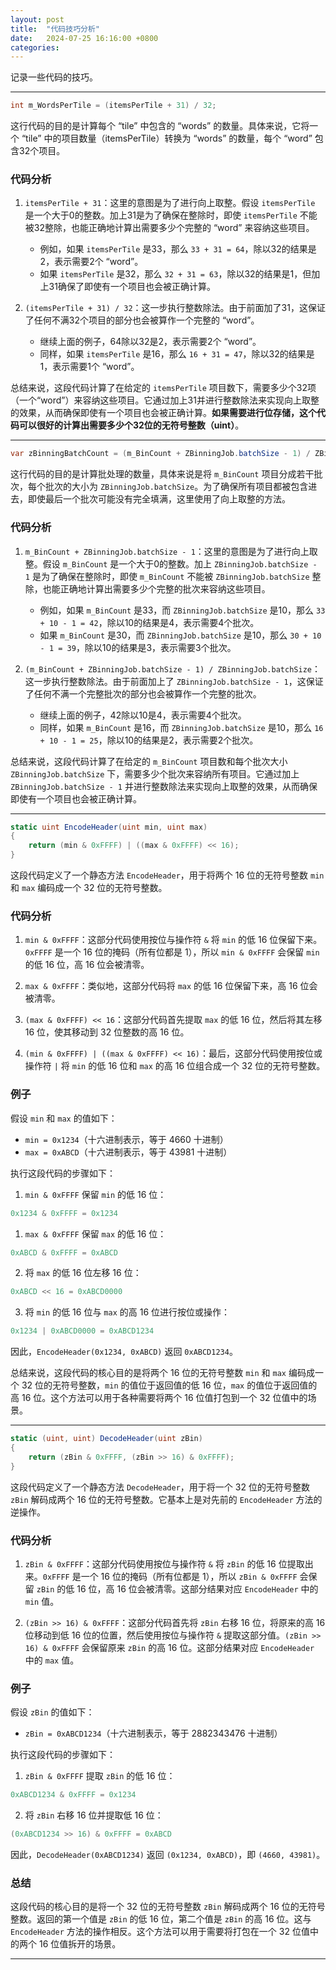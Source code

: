 ```yaml
---
layout: post
title:  "代码技巧分析"
date:   2024-07-25 16:16:00 +0800
categories:
---
```


记录一些代码的技巧。

---

```csharp
int m_WordsPerTile = (itemsPerTile + 31) / 32;
```

这行代码的目的是计算每个 “tile” 中包含的 “words” 的数量。具体来说，它将一个 “tile” 中的项目数量（itemsPerTile）转换为 “words” 的数量，每个 “word” 包含32个项目。

### 代码分析

1. `itemsPerTile + 31`：这里的意图是为了进行向上取整。假设 `itemsPerTile` 是一个大于0的整数。加上31是为了确保在整除时，即使 `itemsPerTile` 不能被32整除，也能正确地计算出需要多少个完整的 “word” 来容纳这些项目。

    - 例如，如果 `itemsPerTile` 是33，那么 `33 + 31 = 64`，除以32的结果是2，表示需要2个 “word”。
    - 如果 `itemsPerTile` 是32，那么 `32 + 31 = 63`，除以32的结果是1，但加上31确保了即使有一个项目也会被正确计算。

2. `(itemsPerTile + 31) / 32`：这一步执行整数除法。由于前面加了31，这保证了任何不满32个项目的部分也会被算作一个完整的 “word”。

    - 继续上面的例子，64除以32是2，表示需要2个 “word”。
    - 同样，如果 `itemsPerTile` 是16，那么 `16 + 31 = 47`，除以32的结果是1，表示需要1个 “word”。

总结来说，这段代码计算了在给定的 `itemsPerTile` 项目数下，需要多少个32项（一个“word”）来容纳这些项目。它通过加上31并进行整数除法来实现向上取整的效果，从而确保即使有一个项目也会被正确计算。**如果需要进行位存储，这个代码可以很好的计算出需要多少个32位的无符号整数（uint）**。

---

```csharp
var zBinningBatchCount = (m_BinCount + ZBinningJob.batchSize - 1) / ZBinningJob.batchSize;
```

这行代码的目的是计算批处理的数量，具体来说是将 `m_BinCount` 项目分成若干批次，每个批次的大小为 `ZBinningJob.batchSize`。为了确保所有项目都被包含进去，即使最后一个批次可能没有完全填满，这里使用了向上取整的方法。

### 代码分析

1. `m_BinCount + ZBinningJob.batchSize - 1`：这里的意图是为了进行向上取整。假设 `m_BinCount` 是一个大于0的整数。加上 `ZBinningJob.batchSize - 1` 是为了确保在整除时，即使 `m_BinCount` 不能被 `ZBinningJob.batchSize` 整除，也能正确地计算出需要多少个完整的批次来容纳这些项目。

    - 例如，如果 `m_BinCount` 是33，而 `ZBinningJob.batchSize` 是10，那么 `33 + 10 - 1 = 42`，除以10的结果是4，表示需要4个批次。
    - 如果 `m_BinCount` 是30，而 `ZBinningJob.batchSize` 是10，那么 `30 + 10 - 1 = 39`，除以10的结果是3，表示需要3个批次。

2. `(m_BinCount + ZBinningJob.batchSize - 1) / ZBinningJob.batchSize`：这一步执行整数除法。由于前面加上了 `ZBinningJob.batchSize - 1`，这保证了任何不满一个完整批次的部分也会被算作一个完整的批次。

    - 继续上面的例子，42除以10是4，表示需要4个批次。
    - 同样，如果 `m_BinCount` 是16，而 `ZBinningJob.batchSize` 是10，那么 `16 + 10 - 1 = 25`，除以10的结果是2，表示需要2个批次。

总结来说，这段代码计算了在给定的 `m_BinCount` 项目数和每个批次大小 `ZBinningJob.batchSize` 下，需要多少个批次来容纳所有项目。它通过加上 `ZBinningJob.batchSize - 1` 并进行整数除法来实现向上取整的效果，从而确保即使有一个项目也会被正确计算。

---

```csharp
static uint EncodeHeader(uint min, uint max)
{
    return (min & 0xFFFF) | ((max & 0xFFFF) << 16);
}
```

这段代码定义了一个静态方法 `EncodeHeader`，用于将两个 16 位的无符号整数 `min` 和 `max` 编码成一个 32 位的无符号整数。

### 代码分析

1. `min & 0xFFFF`：这部分代码使用按位与操作符 `&` 将 `min` 的低 16 位保留下来。`0xFFFF` 是一个 16 位的掩码（所有位都是 1），所以 `min & 0xFFFF` 会保留 `min` 的低 16 位，高 16 位会被清零。

2. `max & 0xFFFF`：类似地，这部分代码将 `max` 的低 16 位保留下来，高 16 位会被清零。

3. `(max & 0xFFFF) << 16`：这部分代码首先提取 `max` 的低 16 位，然后将其左移 16 位，使其移动到 32 位整数的高 16 位。

4. `(min & 0xFFFF) | ((max & 0xFFFF) << 16)`：最后，这部分代码使用按位或操作符 `|` 将 `min` 的低 16 位和 `max` 的高 16 位组合成一个 32 位的无符号整数。

### 例子

假设 `min` 和 `max` 的值如下：

- `min = 0x1234`（十六进制表示，等于 4660 十进制）
- `max = 0xABCD`（十六进制表示，等于 43981 十进制）

执行这段代码的步骤如下：

1. `min & 0xFFFF` 保留 `min` 的低 16 位：

```csharp
0x1234 & 0xFFFF = 0x1234
```

1. `max & 0xFFFF` 保留 `max` 的低 16 位：

```csharp
0xABCD & 0xFFFF = 0xABCD
```

2. 将 `max` 的低 16 位左移 16 位：

```csharp
0xABCD << 16 = 0xABCD0000
```

3. 将 `min` 的低 16 位与 `max` 的高 16 位进行按位或操作：

```csharp
0x1234 | 0xABCD0000 = 0xABCD1234
```

因此，`EncodeHeader(0x1234, 0xABCD)` 返回 `0xABCD1234`。

总结来说，这段代码的核心目的是将两个 16 位的无符号整数 `min` 和 `max` 编码成一个 32 位的无符号整数，`min` 的值位于返回值的低 16 位，`max` 的值位于返回值的高 16 位。这个方法可以用于各种需要将两个 16 位值打包到一个 32 位值中的场景。

---

```csharp
static (uint, uint) DecodeHeader(uint zBin)
{
    return (zBin & 0xFFFF, (zBin >> 16) & 0xFFFF);
}
```

这段代码定义了一个静态方法 `DecodeHeader`，用于将一个 32 位的无符号整数 `zBin` 解码成两个 16 位的无符号整数。它基本上是对先前的 `EncodeHeader` 方法的逆操作。

### 代码分析

1. `zBin & 0xFFFF`：这部分代码使用按位与操作符 `&` 将 `zBin` 的低 16 位提取出来。`0xFFFF` 是一个 16 位的掩码（所有位都是 1），所以 `zBin & 0xFFFF` 会保留 `zBin` 的低 16 位，高 16 位会被清零。这部分结果对应 `EncodeHeader` 中的 `min` 值。

2. `(zBin >> 16) & 0xFFFF`：这部分代码首先将 `zBin` 右移 16 位，将原来的高 16 位移动到低 16 位的位置，然后使用按位与操作符 `&` 提取这部分值。`(zBin >> 16) & 0xFFFF` 会保留原来 `zBin` 的高 16 位。这部分结果对应 `EncodeHeader` 中的 `max` 值。

### 例子

假设 `zBin` 的值如下：

- `zBin = 0xABCD1234`（十六进制表示，等于 2882343476 十进制）

执行这段代码的步骤如下：

1. `zBin & 0xFFFF` 提取 `zBin` 的低 16 位：

```csharp
0xABCD1234 & 0xFFFF = 0x1234
```

2. 将 `zBin` 右移 16 位并提取低 16 位：

```csharp
(0xABCD1234 >> 16) & 0xFFFF = 0xABCD
```

因此，`DecodeHeader(0xABCD1234)` 返回 `(0x1234, 0xABCD)`，即 `(4660, 43981)`。

### 总结

这段代码的核心目的是将一个 32 位的无符号整数 `zBin` 解码成两个 16 位的无符号整数。返回的第一个值是 `zBin` 的低 16 位，第二个值是 `zBin` 的高 16 位。这与 `EncodeHeader` 方法的操作相反。这个方法可以用于需要将打包在一个 32 位值中的两个 16 位值拆开的场景。

---
